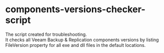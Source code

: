 # components-versions-checker-script

The script created for troubleshooting.<br/>
It checks all Veeam Backup & Replication components versions by listing FileVersion property for all exe and dll files in the default locations. 
